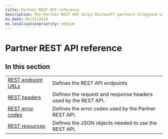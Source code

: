 ```yaml
---
title: Partner REST API reference
description: The Partner REST API helps Microsoft partners integrate with Microsoft systems that manage apps, customer accounts, and handle support requests.
ms.date: 02/11/2019
ms.localizationpriority: medium
---
```


# Partner REST API reference

## <span id="In_this_section"/><span id="in_this_section"/><span id="IN_THIS_SECTION"/>In this section

|                                     |                                                                |
|-------------------------------------|----------------------------------------------------------------|
| [REST endpoint URLs](rest-urls.md)  | Defines the REST API endpoints                                 |
| [REST headers](headers.md)          | Defines the request and response headers used by the REST API. |
| [REST error codes](error-codes.md)  | Defines the error codes used by the Partner REST API.          |
| [REST resources](rest-resources.md) | Defines the JSON objects needed to use the REST API.           |
